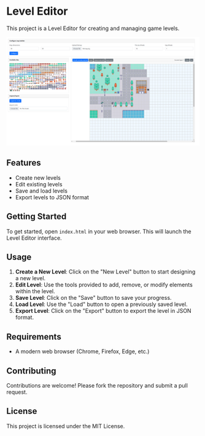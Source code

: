 # Level Editor

This project is a Level Editor for creating and managing game levels.

![Level Editor Screenshot](level.png)

## Features

- Create new levels
- Edit existing levels
- Save and load levels
- Export levels to JSON format

## Getting Started

To get started, open `index.html` in your web browser. This will launch the Level Editor interface.

## Usage

1. **Create a New Level**: Click on the "New Level" button to start designing a new level.
2. **Edit Level**: Use the tools provided to add, remove, or modify elements within the level.
3. **Save Level**: Click on the "Save" button to save your progress.
4. **Load Level**: Use the "Load" button to open a previously saved level.
5. **Export Level**: Click on the "Export" button to export the level in JSON format.

## Requirements

- A modern web browser (Chrome, Firefox, Edge, etc.)

## Contributing

Contributions are welcome! Please fork the repository and submit a pull request.

## License

This project is licensed under the MIT License.
